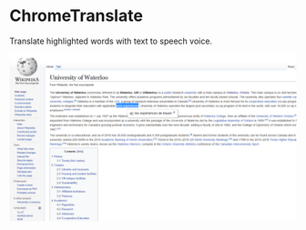 # ChromeTranslate

Translate highlighted words with text to speech voice.

![Alt text](/images/chrometranslate.png?)